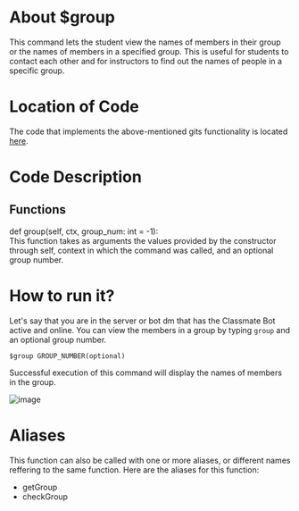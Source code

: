 # About $group
This command lets the student view the names of members in their group or the names of members in a specified group. This is useful for students to contact each other and for instructors to find out the names of people in a specific group.

# Location of Code
The code that implements the above-mentioned gits functionality is located [here](https://github.com/SE21-Team2/ClassMateBot/blob/main/cogs/groups.py).

# Code Description
## Functions
def group(self, ctx, group_num: int = -1): <br>
This function takes as arguments the values provided by the constructor through self, context in which the command was called, and an optional group number.

# How to run it?
Let's say that you are in the server or bot dm that has the Classmate Bot active and online. You can view the members in a group by typing `group` and an optional group number.
```
$group GROUP_NUMBER(optional)
```
Successful execution of this command will display the names of members in the group.

![image](https://user-images.githubusercontent.com/32313919/140251786-390e5656-4234-44f9-a663-32fad3d0fcb7.png)

# Aliases

This function can also be called with one or more aliases, or different names reffering to the same function. Here are the aliases for this function:

 - getGroup
 - checkGroup
 